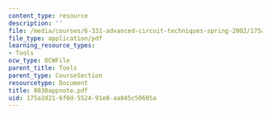 ```yaml
---
content_type: resource
description: ''
file: /media/courses/6-331-advanced-circuit-techniques-spring-2002/175a2d216f0d552491e8aa845c50605a_8038appnote.pdf
file_type: application/pdf
learning_resource_types:
- Tools
ocw_type: OCWFile
parent_title: Tools
parent_type: CourseSection
resourcetype: Document
title: 8038appnote.pdf
uid: 175a2d21-6f0d-5524-91e8-aa845c50605a
---
```

